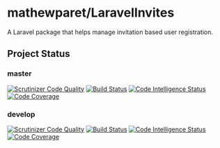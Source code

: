 # mathewparet/LaravelInvites

A Laravel package that helps manage invitation based user registration.

## Project Status

### master
[![Scrutinizer Code Quality](https://scrutinizer-ci.com/g/mathewparet/laravel-invites/badges/quality-score.png?b=master)](https://scrutinizer-ci.com/g/mathewparet/laravel-invites/?branch=master) 
[![Build Status](https://scrutinizer-ci.com/g/mathewparet/laravel-invites/badges/build.png?b=master)](https://scrutinizer-ci.com/g/mathewparet/laravel-invites/build-status/master) 
[![Code Intelligence Status](https://scrutinizer-ci.com/g/mathewparet/laravel-invites/badges/code-intelligence.svg?b=master)](https://scrutinizer-ci.com/code-intelligence) 
[![Code Coverage](https://scrutinizer-ci.com/g/mathewparet/laravel-invites/badges/coverage.png?b=master)](https://scrutinizer-ci.com/g/mathewparet/laravel-invites/?branch=master)

### develop
[![Scrutinizer Code Quality](https://scrutinizer-ci.com/g/mathewparet/laravel-invites/badges/quality-score.png?b=develop)](https://scrutinizer-ci.com/g/mathewparet/laravel-invites/?branch=develop) 
[![Build Status](https://scrutinizer-ci.com/g/mathewparet/laravel-invites/badges/build.png?b=develop)](https://scrutinizer-ci.com/g/mathewparet/laravel-invites/build-status/develop) 
[![Code Intelligence Status](https://scrutinizer-ci.com/g/mathewparet/laravel-invites/badges/code-intelligence.svg?b=develop)](https://scrutinizer-ci.com/code-intelligence) 
[![Code Coverage](https://scrutinizer-ci.com/g/mathewparet/laravel-invites/badges/coverage.png?b=develop)](https://scrutinizer-ci.com/g/mathewparet/laravel-invites/?branch=develop)
